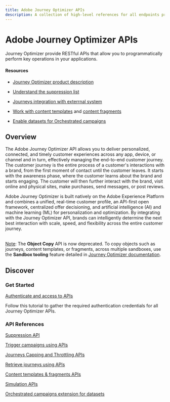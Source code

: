 ```yaml
---
title: Adobe Journey Optimizer APIs
description: A collection of high-level references for all endpoints provided by Adobe Journey Optimizer APIs.
---
```


<Hero slots="heading, text"/>

# Adobe Journey Optimizer APIs

Journey Optimizer provide RESTful APIs that allow you to programmatically perform key operations in your applications.

<Resources slots="heading, links"/>

#### Resources

* [Journey Optimizer product description](https://helpx.adobe.com/legal/product-descriptions/adobe-journey-optimizer.html)

* [Understand the suppression list](https://experienceleague.adobe.com/docs/journey-optimizer/using/reporting/deliverability/suppression-list.html)

* [Journeys integration with exterrnal system](https://experienceleague.adobe.com/docs/journey-optimizer/using/configuration/configure-journeys/external-systems/external-systems.html#capping)

* [Work with content templates](https://experienceleague.adobe.com/en/docs/journey-optimizer/using/content-management/content-templates/content-templates) and [content fragments](https://experienceleague.adobe.com/en/docs/journey-optimizer/using/content-management/fragments/fragments) 

* [Enable datasets for Orchestrated campaigns](https://experienceleague.adobe.com/en/docs/journey-optimizer/using/campaigns/orchestrated-campaigns/data-configuration/schemas-datasets/manual-schema#enable)

## Overview

The Adobe Journey Optimizer API allows you to deliver personalized, connected, and timely customer experiences across any app, device, or channel and in turn, effectively managing the end-to-end customer journey. The customer journey is the entire process of a customer's interactions with a brand, from the first moment of contact until the customer leaves. It starts with the awareness phase, where the customer learns about the brand and starts engaging. The customer will then further interact with the brand, visit online and physical sites, make purchases, send messages, or post reviews.

Adobe Journey Optimizer is built natively on the Adobe Experience Platform and combines a unified, real-time customer profile, an API-first open framework, centralized offer decisioning, and artificial intelligence (AI) and machine learning (ML) for personalization and optimization. By integrating with the Journey Optimizer API, brands can intelligently determine the next best interaction with scale, speed, and flexibility across the entire customer journey.

<br/><u>Note</u>: The <b>Object Copy</b> API is now deprecated. To copy objects such as journeys, content templates, or fragments, across multiple sandboxes, use the <b>Sandbox tooling</b> feature detailed in <a href="https://experienceleague.adobe.com/en/docs/journey-optimizer/using/configuration/copy-objects-to-sandbox">Journey Optimizer documentation</a>.

## Discover

<DiscoverBlock slots="heading, link, text"/>

### Get Started

[Authenticate and access to APIs](references/authentication.md)

Follow this tutorial to gather the required authentication credentials for all Journey Optimizer APIs.

<DiscoverBlock slots="heading, link, text"/>

### API References

<DiscoverBlock slots="link, text"/>

[Suppression API](references/suppression.md)

[Trigger campaigns using APIs](references/messaging.md)

[Journeys Capping and Throttling APIs](references/journeys.md)

[Retrieve journeys using APIs](references/messaging.md)

[Content templates & fragments APIs](references/content.md)

[Simulation APIs](references/simulations.md)

[Orchestrated campaigns extension for datasets](references/orchestrated-campaign-dataset.md)

<br/><br/>
